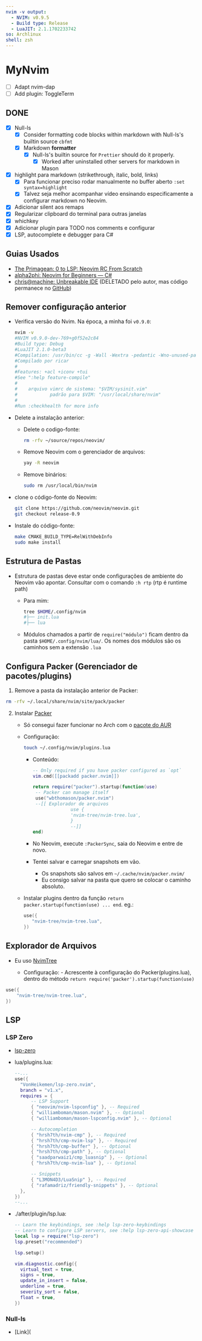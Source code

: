 ```yaml
---
nvim -v output:
  - NVIM: v0.9.5
  - Build type: Release
  - LuaJIT: 2.1.1702233742
so: Archlinux
shell: zsh
---
```


# MyNvim

<!-- TODO: Own neovim -->

- [ ] Adapt nvim-dap
- [ ] Add plugin: ToggleTerm

## DONE

- [x] Null-ls
  - [x] Consider formatting code blocks within markdown with Null-ls's builtin source `cbfmt`
  - [x] Markdown **formatter**
    - [x] Null-ls's builtin source for `Prettier` should do it properly.
      - [x] Worked after uninstalled other servers for markdown in Mason
- [x] highlight para markdown (strikethrough, italic, bold, links)
  - [x] Para funcionar preciso rodar manualmente no buffer aberto `:set syntax=highlight`
  - [x] Talvez seja melhor acompanhar vídeo ensinando especificamente a configurar markdown no Neovim.
- [x] Adicionar silent aos remaps
- [x] Regularizar clipboard do terminal para outras janelas
- [x] whichkey
- [x] Adicionar plugin para TODO nos comments e configurar
- [x] LSP, autocomplete e debugger para C#

## Guias Usados

- [The Primagean: 0 to LSP: Neovim RC From Scratch](https://youtu.be/w7i4amO_zaE)
- [alpha2phi: Neovim for Beginners — C#](https://alpha2phi.medium.com/neovim-for-beginners-c-8d824679bb4a)
- [chris@machine: Unbreakable IDE](https://www.youtube.com/watch?v=Vghglz2oR0c) (DELETADO pelo autor, mas código permanece no [GitHub](https://github.com/LunarVim/nvim-basic-ide))

## Remover configuração anterior

- Verifica versão do Nvim. Na época, a minha foi `v0.9.0`:

  ```bash
  nvim -v
  #NVIM v0.9.0-dev-769+g0f52e2c84
  #Build type: Debug
  #LuaJIT 2.1.0-beta3
  #Compilation: /usr/bin/cc -g -Wall -Wextra -pedantic -Wno-unused-parameter -Wstrict-prototypes -std=gnu99 -Wshadow -Wconversion -Wdouble-promotion -Wmissing-noreturn -Wmissing-format-attribute -Wmissing-prototypes -Wimplicit-fallthrough -Wvla -fno-common -fdiagnostics-color=auto -fstack-protector-strong -DNVIM_UNIBI_HAS_VAR_FROM -DNVIM_MSGPACK_HAS_FLOAT32 -DNVIM_TS_HAS_SET_MATCH_LIMIT -DNVIM_TS_HAS_SET_ALLOCATOR -DINCLUDE_GENERATED_DECLARATIONS -D_GNU_SOURCE -DMIN_LOG_LEVEL=1 -I/home/ricar/source/repos/neovim/.deps/usr/include/luajit-2.1 -I/usr/include -I/home/ricar/source/repos/neovim/.deps/usr/include -I/home/ricar/source/repos/neovim/build/src/nvim/auto -I/home/ricar/source/repos/neovim/build/include -I/home/ricar/source/repos/neovim/build/cmake.config -I/home/ricar/source/repos/neovim/src
  #Compilado por ricar
  #
  #Features: +acl +iconv +tui
  #See ":help feature-compile"
  #
  #    arquivo vimrc de sistema: "$VIM/sysinit.vim"
  #            padrão para $VIM: "/usr/local/share/nvim"
  #
  #Run :checkhealth for more info
  ```

- Delete a instalação anterior:

  - Delete o codigo-fonte:

    ```bash
    rm -rfv ~/source/repos/neovim/
    ```

  - Remove Neovim com o gerenciador de arquivos:

    ```bash
    yay -R neovim
    ```

  - Remove binários:

    ```bash
    sudo rm /usr/local/bin/nvim
    ```

- clone o código-fonte do Neovim:

  ```bash
  git clone https://github.com/neovim/neovim.git
  git checkout release-0.9
  ```

- Instale do código-fonte:

  ```bash
  make CMAKE_BUILD_TYPE=RelWithDebInfo
  sudo make install
  ```

## Estrutura de Pastas

- Estrutura de pastas deve estar onde configurações de ambiente do Neovim vão apontar. Consultar com o comando `:h rtp` (rtp é runtime path)

  - Para mim:

    ```bash
    tree $HOME/.config/nvim
    #├── init.lua
    #├── lua
    ```

  - Módulos chamados a partir de `require("módulo")` ficam dentro da pasta `$HOME/.config/nvim/lua/`. Os nomes dos módulos são os caminhos sem a extensão `.lua`

## Configura Packer (Gerenciador de pacotes/plugins)

1. Remove a pasta da instalação anterior de Packer:

```bash
rm -rfv ~/.local/share/nvim/site/pack/packer
```

2. Instalar [Packer](https://github.com/wbthomason/packer.nvim)

   - Só consegui fazer funcionar no Arch com o [pacote do AUR](https://aur.archlinux.org/packages/nvim-packer-git)
   - Configuração:

     ```bash
     touch ~/.config/nvim/plugins.lua
     ```

     - Conteúdo:

       ```lua
       -- Only required if you have packer configured as `opt`
       vim.cmd([[packadd packer.nvim]])

       return require("packer").startup(function(use)
       	-- Packer can manage itself
       	use("wbthomason/packer.nvim")
       	--[[ Explorador de arquivos
                     use {
                     'nvim-tree/nvim-tree.lua',
                     }
                     --]]
       end)
       ```

     - No Neovim, execute `:PackerSync`, saia do Neovim e entre de novo.
     - Tentei salvar e carregar snapshots em vão.
       - Os snapshots são salvos em `~/.cache/nvim/packer.nvim/`
       - Eu consigo salvar na pasta que quero se colocar o caminho absoluto.

   - Instalar plugins dentro da função `return packer.startup(function(use) ... end`. eg.:

     ```lua
     use({
     	"nvim-tree/nvim-tree.lua",
     })
     ```

## Explorador de Arquivos

- Eu uso [NvimTree](https://github.com/nvim-tree/nvim-tree.lua)

  - Configuração: - Acrescente à configuração do Packer(plugins.lua), dentro do método `return require('packer').startup(function(use)`

```lua
use({
	"nvim-tree/nvim-tree.lua",
})
```

## LSP

### LSP Zero

- [lsp-zero](https://github.com/VonHeikemen/lsp-zero.nvim/blob/main/advance-usage.md)

- lua/plugins.lua:

  ```lua
  --...
  use({
  	"VonHeikemen/lsp-zero.nvim",
  	branch = "v1.x",
  	requires = {
  		-- LSP Support
  		{ "neovim/nvim-lspconfig" }, -- Required
  		{ "williamboman/mason.nvim" }, -- Optional
  		{ "williamboman/mason-lspconfig.nvim" }, -- Optional

  		-- Autocompletion
  		{ "hrsh7th/nvim-cmp" }, -- Required
  		{ "hrsh7th/cmp-nvim-lsp" }, -- Required
  		{ "hrsh7th/cmp-buffer" }, -- Optional
  		{ "hrsh7th/cmp-path" }, -- Optional
  		{ "saadparwaiz1/cmp_luasnip" }, -- Optional
  		{ "hrsh7th/cmp-nvim-lua" }, -- Optional

  		-- Snippets
  		{ "L3MON4D3/LuaSnip" }, -- Required
  		{ "rafamadriz/friendly-snippets" }, -- Optional
  	},
  })
  --...
  ```

- ./after/plugin/lsp.lua:

  ```lua
  -- Learn the keybindings, see :help lsp-zero-keybindings
  -- Learn to configure LSP servers, see :help lsp-zero-api-showcase
  local lsp = require("lsp-zero")
  lsp.preset("recommended")

  lsp.setup()

  vim.diagnostic.config({
  	virtual_text = true,
  	signs = true,
  	update_in_insert = false,
  	underline = true,
  	severity_sort = false,
  	float = true,
  })
  ```

### Null-ls

- [Link](
